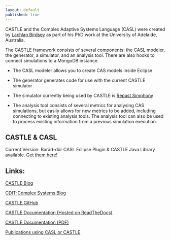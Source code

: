 ```yaml
---
layout: default
published: true
---
```

CASTLE and the Complex Adaptive Systems Language (CASL) were created by [Lachlan Birdsey](https://www.adelaide.edu.au/directory/lachlan.birdsey) as part of his PhD work at the University of Adelaide, Australia. 

The CASTLE framework consists of several components: the CASL modeler, the generator, a simulator, and an analysis tool. There are also hooks to connect simulations to a MongoDB instance.

* The CASL modeler allows you to create CAS models inside Eclipse

* The generator generates code for use with the current CASTLE simulator

* The simulator currently being used by CASTLE is [Repast Simphony](https://repast.github.io/)

* The analysis tool consists of several metrics for analysing CAS simulations, but easily allows for new metrics to be added, including connecting to existing analysis tools. The analysis tool can also be used to process existing information from a previous simulation execution.

## CASTLE & CASL
Current Version: Barad-dûr
CASL Eclipse Plugin & CASTLE Java Library available. [Get them here!](https://github.com/CASTLE-FWK/CASTLE)



## Links:

[CASTLE Blog](blog)

[CDIT-Complex Systems Blog](http://blogs.adelaide.edu.au/cdit/category/research/complex-systems/)

[CASTLE GitHub](https://github.com/CASTLE-FWK)

[CASTLE Documentation (Hosted on ReadTheDocs)](https://docs.castle-framework.io/)

[CASTLE Documentation (PDF)](https://readthedocs.org/projects/castle-documentation/downloads/pdf/latest/)

[Publications using CASL or CASTLE](publications)
